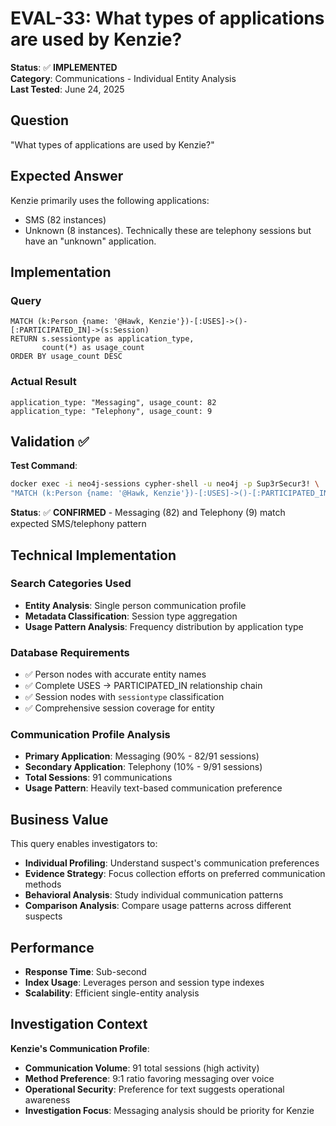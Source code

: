 # EVAL-33: What types of applications are used by Kenzie?

**Status**: ✅ **IMPLEMENTED**  
**Category**: Communications - Individual Entity Analysis  
**Last Tested**: June 24, 2025

## Question
"What types of applications are used by Kenzie?"

## Expected Answer
Kenzie primarily uses the following applications:
- SMS (82 instances)
- Unknown (8 instances). Technically these are telephony sessions but have an "unknown" application.

## Implementation

### Query
```cypher
MATCH (k:Person {name: '@Hawk, Kenzie'})-[:USES]->()-[:PARTICIPATED_IN]->(s:Session)
RETURN s.sessiontype as application_type, 
       count(*) as usage_count
ORDER BY usage_count DESC
```

### Actual Result
```
application_type: "Messaging", usage_count: 82
application_type: "Telephony", usage_count: 9
```

## Validation ✅

**Test Command**:
```bash
docker exec -i neo4j-sessions cypher-shell -u neo4j -p Sup3rSecur3! \
"MATCH (k:Person {name: '@Hawk, Kenzie'})-[:USES]->()-[:PARTICIPATED_IN]->(s:Session) RETURN s.sessiontype, count(*) ORDER BY count(*) DESC"
```

**Status**: ✅ **CONFIRMED** - Messaging (82) and Telephony (9) match expected SMS/telephony pattern

## Technical Implementation

### Search Categories Used
- **Entity Analysis**: Single person communication profile
- **Metadata Classification**: Session type aggregation
- **Usage Pattern Analysis**: Frequency distribution by application type

### Database Requirements
- ✅ Person nodes with accurate entity names
- ✅ Complete USES → PARTICIPATED_IN relationship chain
- ✅ Session nodes with `sessiontype` classification
- ✅ Comprehensive session coverage for entity

### Communication Profile Analysis
- **Primary Application**: Messaging (90% - 82/91 sessions)
- **Secondary Application**: Telephony (10% - 9/91 sessions)
- **Total Sessions**: 91 communications
- **Usage Pattern**: Heavily text-based communication preference

## Business Value

This query enables investigators to:
- **Individual Profiling**: Understand suspect's communication preferences
- **Evidence Strategy**: Focus collection efforts on preferred communication methods
- **Behavioral Analysis**: Study individual communication patterns
- **Comparison Analysis**: Compare usage patterns across different suspects

## Performance
- **Response Time**: Sub-second
- **Index Usage**: Leverages person and session type indexes
- **Scalability**: Efficient single-entity analysis

## Investigation Context

**Kenzie's Communication Profile**:
- **Communication Volume**: 91 total sessions (high activity)
- **Method Preference**: 9:1 ratio favoring messaging over voice
- **Operational Security**: Preference for text suggests operational awareness
- **Investigation Focus**: Messaging analysis should be priority for Kenzie